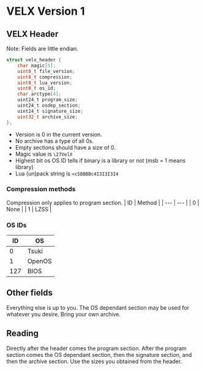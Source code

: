 # VELX Version 1

## VELX Header
Note: Fields are little endian.
```c
struct velx_header {
	char magic[5];
	uint8_t file_version;
	uint8_t compression;
	uint8_t lua_version;
	uint8_t os_id;
	char arctype[4];
	uint24_t program_size;
	uint24_t osdep_section;
	uint24_t signature_size;
	uint32_t archive_size;
};
```
* Version is 0 in the current version.
* No archive has a type of all 0s.
* Empty sections should have a size of 0.
* Magic value is `\27VelX`
* Highest bit os OS ID tells if binary is a library or not (msb = 1 means library)
* Lua (un)pack string is `<c5BBBBc4I3I3I3I4`

### Compression methods
Compression only applies to program section.
| ID | Method |
| --- | --- |
| 0 | None |
| 1 | LZSS |

### OS IDs
| ID | OS |
| --- | --- |
| 0 | Tsuki |
| 1 | OpenOS |
| 127 | BIOS |

## Other fields
Everything else is up to you. The OS dependant section may be used for whatever you desire. Bring your own archive.

## Reading
Directly after the header comes the program section. After the program section comes the OS dependant section, then the signature section, and then the archive section. Use the sizes you obtained from the header.
